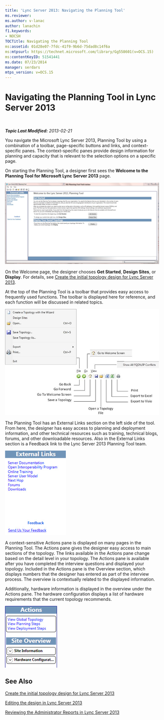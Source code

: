 ```yaml
---
title: 'Lync Server 2013: Navigating the Planning Tool'
ms.reviewer: 
ms.author: v-lanac
author: lanachin
f1.keywords:
- NOCSH
TOCTitle: Navigating the Planning Tool
ms:assetid: 01d28e07-7fdc-41f9-9b6d-75dad8c14f6a
ms:mtpsurl: https://technet.microsoft.com/library/Gg558601(v=OCS.15)
ms:contentKeyID: 51541441
ms.date: 07/23/2014
manager: serdars
mtps_version: v=OCS.15
---
```


<div data-xmlns="http://www.w3.org/1999/xhtml">

<div class="topic" data-xmlns="http://www.w3.org/1999/xhtml" data-msxsl="urn:schemas-microsoft-com:xslt" data-cs="http://msdn.microsoft.com/en-us/">

<div data-asp="http://msdn2.microsoft.com/asp">

# Navigating the Planning Tool in Lync Server 2013

</div>

<div id="mainSection">

<div id="mainBody">

<span> </span>

_**Topic Last Modified:** 2013-02-21_

You navigate the Microsoft Lync Server 2013, Planning Tool by using a combination of a toolbar, page-specific buttons and links, and context-specific panes. The context-specific panes provide design information for planning and capacity that is relevant to the selection options on a specific page.

On starting the Planning Tool, a designer first sees the **Welcome to the Planning Tool for Microsoft Lync Server 2013** page.

![Planning Tool Welcome page](images/Gg558601.ff5b72e6-bcf0-49e9-8784-3636fe8187c5(OCS.15).jpg "Planning Tool Welcome page")

On the Welcome page, the designer chooses **Get Started**, **Design Sites**, or **Display**. For details, see [Create the initial topology design for Lync Server 2013](lync-server-2013-create-the-initial-topology-design.md).

At the top of the Planning Tool is a toolbar that provides easy access to frequently used functions. The toolbar is displayed here for reference, and each function will be discussed in related topics.

![Planning Tool Toolbar](images/Gg558601.a008ddd1-b73d-4406-9d4b-df68bed9906e(OCS.15).jpg "Planning Tool Toolbar")

The Planning Tool has an External Links section on the left side of the tool. From here, the designer has easy access to planning and deployment information, and other technical resources such as training, technical blogs, forums, and other downloadable resources. Also in the External Links section is a Feedback link to the Lync Server 2013 Planning Tool team.

![Planning Tool External Links dialog box](images/Gg558601.76959057-8eb2-4158-b1b3-585cca80be7e(OCS.15).jpg "Planning Tool External Links dialog box")

A context-sensitive Actions pane is displayed on many pages in the Planning Tool. The Actions pane gives the designer easy access to main sections of the topology. The links available in the Actions pane change based on the detail level in your topology. The Actions pane is available after you have completed the interview questions and displayed your topology. Included in the Actions pane is the Overview section, which displays numbers that the designer has entered as part of the interview process. The overview is contextually related to the displayed information.

Additionally, hardware information is displayed in the overview under the Actions pane. The hardware configuration displays a list of hardware requirements that the current topology recommends.

![Planning Tool Actions Pane](images/Gg558601.9679d8fd-4de8-4a5a-bfcf-699da9aa7283(OCS.15).jpg "Planning Tool Actions Pane")

<div>

## See Also


[Create the initial topology design for Lync Server 2013](lync-server-2013-create-the-initial-topology-design.md)  


[Editing the design in Lync Server 2013](lync-server-2013-editing-the-design.md)  


[Reviewing the Administrator Reports in Lync Server 2013](lync-server-2013-reviewing-the-administrator-reports.md)  
  

</div>

</div>

<span> </span>

</div>

</div>

</div>

